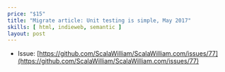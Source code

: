 ```yaml
---
price: "$15"
title: "Migrate article: Unit testing is simple, May 2017"
skills: [ html, indieweb, semantic ]
layout: post
---
```


- Issue: [https://github.com/ScalaWilliam/ScalaWilliam.com/issues/77](https://github.com/ScalaWilliam/ScalaWilliam.com/issues/77)
